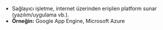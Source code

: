 - Sağlayıcı işletme, internet üzerinden erişilen platform sunar (yazılım/uygulama vb.).
- **Örneğin:** Google App Engine, Microsoft Azure